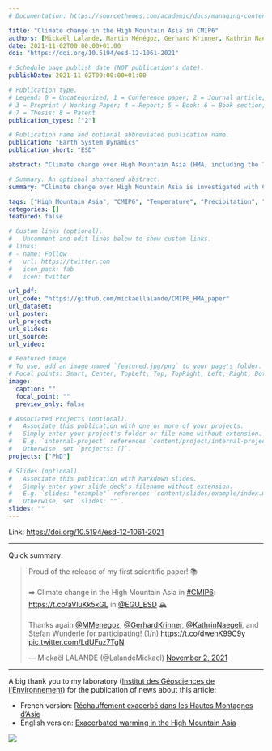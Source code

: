 ```yaml
---
# Documentation: https://sourcethemes.com/academic/docs/managing-content/

title: "Climate change in the High Mountain Asia in CMIP6"
authors: [Mickaël Lalande, Martin Ménégoz, Gerhard Krinner, Kathrin Naegeli, and Stefan Wunderle]
date: 2021-11-02T00:00:00+01:00
doi: "https://doi.org/10.5194/esd-12-1061-2021"

# Schedule page publish date (NOT publication's date).
publishDate: 2021-11-02T00:00:00+01:00

# Publication type.
# Legend: 0 = Uncategorized; 1 = Conference paper; 2 = Journal article;
# 3 = Preprint / Working Paper; 4 = Report; 5 = Book; 6 = Book section;
# 7 = Thesis; 8 = Patent
publication_types: ["2"]

# Publication name and optional abbreviated publication name.
publication: "Earth System Dynamics"
publication_short: "ESD"

abstract: "Climate change over High Mountain Asia (HMA, including the Tibetan Plateau) is investigated over the period 1979–2014 and in future projections following the four Shared Socioeconomic Pathways: SSP1-2.6, SSP2-4.5, SSP3-7.0 and SSP5-8.5. The skill of 26 Coupled Model Intercomparison Project phase 6 (CMIP6) models is estimated for near-surface air temperature, snow cover extent and total precipitation, and 10 of them are used to describe their projections until 2100. Similarly to previous CMIP models, this new generation of general circulation models (GCMs) shows a mean cold bias over this area reaching −1.9 [−8.2 to 2.9] °C (90 % confidence interval) in comparison with the Climate Research Unit (CRU) observational dataset, associated with a snow cover mean overestimation of 12 % [−13 % to 43 %], corresponding to a relative bias of 52 % [−53 % to 183 %] in comparison with the NOAA Climate Data Record (CDR) satellite dataset. The temperature and snow cover model biases are more pronounced in winter. Simulated precipitation rates are overestimated by 1.5 [0.3 to 2.9] mm d−1, corresponding to a relative bias of 143 % [31 % to 281 %], but this might be an apparent bias caused by the undercatch of solid precipitation in the APHRODITE (Asian Precipitation-Highly-Resolved Observational Data Integration Towards Evaluation of Water Resources) observational reference. For most models, the cold surface bias is associated with an overestimation of snow cover extent, but this relationship does not hold for all models, suggesting that the processes of the origin of the biases can differ from one model to another. A significant correlation between snow cover bias and surface elevation is found, and to a lesser extent between temperature bias and surface elevation, highlighting the model weaknesses at high elevation. The models with the best performance for temperature are not necessarily the most skillful for the other variables, and there is no clear relationship between model resolution and model skill. This highlights the need for a better understanding of the physical processes driving the climate in this complex topographic area, as well as for further parameterization developments adapted to such areas. A dependency of the simulated past trends on the model biases is found for some variables and seasons; however, some highly biased models fall within the range of observed trends, suggesting that model bias is not a robust criterion to discard models in trend analysis. The HMA median warming simulated over 2081–2100 with respect to 1995–2014 ranges from 1.9 [1.2 to 2.7] °C for SSP1-2.6 to 6.5 [4.9 to 9.0] °C for SSP5-8.5. This general warming is associated with a relative median snow cover extent decrease from −9.4 % [−16.4 % to −5.0 %] to −32.2 % [−49.1 % to −25.0 %] and a relative median precipitation increase from 8.5 % [4.8 % to 18.2 %] to 24.9 % [14.4 % to 48.1 %] by the end of the century in these respective scenarios. The warming is 11 % higher over HMA than over the other Northern Hemisphere continental surfaces, excluding the Arctic area. Seasonal temperature, snow cover and precipitation changes over HMA show a linear relationship with the global surface air temperature (GSAT), except for summer snow cover which shows a slower decrease at strong levels of GSAT."

# Summary. An optional shortened abstract.
summary: "Climate change over High Mountain Asia is investigated with CMIP6 climate models. A general cold bias is found in this area, often related to a snow cover overestimation in the models. Ensemble experiments generally encompass the past observed trends, suggesting that even biased models can reproduce the trends. Depending on the future scenario, a warming from 1.9 to 6.5 °C, associated with a snow cover decrease and precipitation increase, is expected at the end of the 21st century."

tags: ["High Mountain Asia", "CMIP6", "Temperature", "Precipitation", "Snow"]
categories: []
featured: false

# Custom links (optional).
#   Uncomment and edit lines below to show custom links.
# links:
# - name: Follow
#   url: https://twitter.com
#   icon_pack: fab
#   icon: twitter

url_pdf:
url_code: "https://github.com/mickaellalande/CMIP6_HMA_paper"
url_dataset:
url_poster:
url_project:
url_slides:
url_source:
url_video:

# Featured image
# To use, add an image named `featured.jpg/png` to your page's folder.
# Focal points: Smart, Center, TopLeft, Top, TopRight, Left, Right, BottomLeft, Bottom, BottomRight.
image:
  caption: ""
  focal_point: ""
  preview_only: false

# Associated Projects (optional).
#   Associate this publication with one or more of your projects.
#   Simply enter your project's folder or file name without extension.
#   E.g. `internal-project` references `content/project/internal-project/index.md`.
#   Otherwise, set `projects: []`.
projects: ["PhD"]

# Slides (optional).
#   Associate this publication with Markdown slides.
#   Simply enter your slide deck's filename without extension.
#   E.g. `slides: "example"` references `content/slides/example/index.md`.
#   Otherwise, set `slides: ""`.
slides: ""
---
```


Link: https://doi.org/10.5194/esd-12-1061-2021

---

Quick summary:

<blockquote class="twitter-tweet"><p lang="en" dir="ltr">Proud of the release of my first scientific paper! 📚<br><br>➡️ Climate change in the High Mountain Asia in <a href="https://twitter.com/hashtag/CMIP6?src=hash&amp;ref_src=twsrc%5Etfw">#CMIP6</a>: <a href="https://t.co/aVluKk5xGL">https://t.co/aVluKk5xGL</a> in <a href="https://twitter.com/EGU_ESD?ref_src=twsrc%5Etfw">@EGU_ESD</a> 🏔️<br><br>Thanks again <a href="https://twitter.com/MMenegoz?ref_src=twsrc%5Etfw">@MMenegoz</a>, <a href="https://twitter.com/GerhardKrinner?ref_src=twsrc%5Etfw">@GerhardKrinner</a>, <a href="https://twitter.com/KathrinNaegeli?ref_src=twsrc%5Etfw">@KathrinNaegeli</a>, and Stefan Wunderle for participating! (1/n) <a href="https://t.co/dwehK99C9y">https://t.co/dwehK99C9y</a> <a href="https://t.co/LdUFuz7TgN">pic.twitter.com/LdUFuz7TgN</a></p>&mdash; Mickaël LALANDE (@LalandeMickael) <a href="https://twitter.com/LalandeMickael/status/1455480077769134089?ref_src=twsrc%5Etfw">November 2, 2021</a></blockquote> <script async src="https://platform.twitter.com/widgets.js" charset="utf-8"></script>

---

A big thank you to my laboratory ([Institut des Géosciences de l'Environnement](https://www.ige-grenoble.fr/)) for the publication of news about this article:
- French version: [Réchauffement exacerbé dans les Hautes Montagnes d’Asie](https://www.ige-grenoble.fr/Rechauffement-exacerbe-dans-les)
- English version: [Exacerbated warming in the High Mountain Asia](https://hma.osug.fr/Exacerbated-warming-in-the-High-Mountain-Asia)

![](EN_twitter_source.png)
